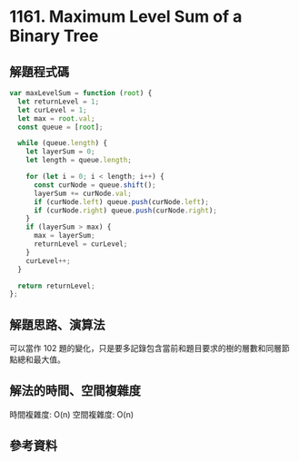 # 1161. Maximum Level Sum of a Binary Tree

## 解題程式碼

```javascript
var maxLevelSum = function (root) {
  let returnLevel = 1;
  let curLevel = 1;
  let max = root.val;
  const queue = [root];

  while (queue.length) {
    let layerSum = 0;
    let length = queue.length;

    for (let i = 0; i < length; i++) {
      const curNode = queue.shift();
      layerSum += curNode.val;
      if (curNode.left) queue.push(curNode.left);
      if (curNode.right) queue.push(curNode.right);
    }
    if (layerSum > max) {
      max = layerSum;
      returnLevel = curLevel;
    }
    curLevel++;
  }

  return returnLevel;
};
```

## 解題思路、演算法

可以當作 102 題的變化，只是要多記錄包含當前和題目要求的樹的層數和同層節點總和最大值。

## 解法的時間、空間複雜度

時間複雜度: O(n)
空間複雜度: O(n)

## 參考資料
